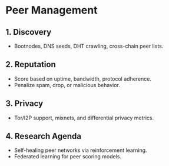 # Peer Management

## 1. Discovery
- Bootnodes, DNS seeds, DHT crawling, cross-chain peer lists.

## 2. Reputation
- Score based on uptime, bandwidth, protocol adherence.
- Penalize spam, drop, or malicious behavior.

## 3. Privacy
- Tor/I2P support, mixnets, and differential privacy metrics.

## 4. Research Agenda
- Self-healing peer networks via reinforcement learning.
- Federated learning for peer scoring models.
